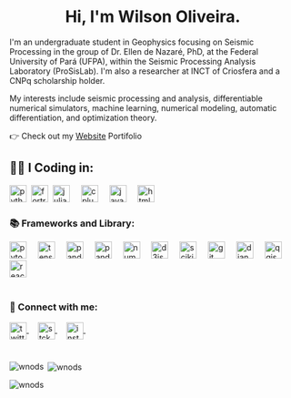 <h1 align="center"> Hi, I'm Wilson Oliveira.</h1>
<p align="left"> I'm an undergraduate student in Geophysics focusing on Seismic Processing in the group of Dr. Ellen de Nazaré, PhD, at the Federal University of Pará (UFPA), within the Seismic Processing Analysis Laboratory (ProSisLab). I'm also a researcher at INCT of Criosfera and a CNPq scholarship holder.

My interests include seismic processing and analysis, differentiable numerical simulators, machine learning, numerical modeling, automatic differentiation, and optimization theory.</p>
<p align="left"> 👉 Check out my <a href="https://wnods.github.io/Portfolio/">Website</a> Portifolio</p>

<h2 align="left"> 🧑‍💻​ I Coding in: </h2>
<div alig="left">
 <img src="https://cdn.simpleicons.org/python/d5ad72" height="30" alt="python" title="Python" />
    <img widht="12" />
 <img src="https://cdn.simpleicons.org/fortran/d5ad72" height="30" alt="fortran" title="Fortran" />
    <img widht="12" />
  <img src="https://cdn.simpleicons.org/julia/d5ad72" height="30" alt="julia logo" title="Julia" />
   <img width="12" />
  <img src="https://cdn.simpleicons.org/c++/d5ad72" height="30" alt="cplusplus logo" title="C++"  />
   <img width="12" />
  <img src="https://cdn.simpleicons.org/javascript/d5ad72" height="30" alt="javascript logo" title="JavaScript"  />
   <img width="12" />
  <img src="https://cdn.simpleicons.org/html5/d5ad72" height="30" alt="html5 logo" title="HTML" />
   <img width="12" />
</div>


<h3 align="left"> 📚 Frameworks and Library:</h3>
<div alig="left">
<img src="https://cdn.simpleicons.org/pytorch/d5ad72" height="30" alt="pytorch logo" title="PyTorch"/>
<img width="12" />
<img src="https://cdn.simpleicons.org/tensorflow/d5ad72" height="30" alt="tensorflow logo" title="TensorFlow"  />
<img width="12" />
<img src="https://cdn.simpleicons.org/pandas/d5ad72" height="30" alt="pandas logo" title="Pandas"  />
<img width="12" />
<img src="https://cdn.simpleicons.org/geopandas/d5ad72" height="30" alt="pandas logo" title="Geopandas"/>
<img width="12" />
<img src="https://cdn.simpleicons.org/numpy/d5ad72" height="30" alt="numpy logo"  title="Numpy" />
<img width="12" />
<img src="https://cdn.simpleicons.org/d3dotjs/d5ad72" height="30" alt="d3js logo" title="D3.js" />
<img width="12" />
<img src="https://cdn.simpleicons.org/scikitlearn/d5ad72" height="30" alt="scikitlearn logo" title="Scikit-Learn" />
<img width="12" />
<img src="https://cdn.simpleicons.org/git/d5ad72" height="30" alt="git logo"  title="Git" />
<img width="12" />
<img src="https://cdn.simpleicons.org/django/d5ad72" height="30" alt="django logo" title="Django" />
<img width="12" />
<img src="https://cdn.simpleicons.org/qgis/d5ad72" height="30" alt="qgis logo"  title="QGis" />
<img width="12" />
<img src="https://cdn.simpleicons.org/react/d5ad72" height="30" alt="react logo" title="React"  />
<img width="12" />
</div>


#
<h3 align="left">🔗 Connect with me:</h3>
<p align="left">
<a href="https://twitter.com/w01101111" target="blank"><img align="center" <img src="https://cdn.simpleicons.org/x/d5ad72" height="30" alt="twitter logo" />
<img width="12" /></a>
<a href="https://stackoverflow.com/w01101111" target="blank"><img align="center" <img src="https://cdn.simpleicons.org/stackoverflow/d5ad72" height="30" alt="stck logo" />
<img width="12" /></a>
<a href="https://instagram.com/w01101111" target="blank"><img align="center" <img src="https://cdn.simpleicons.org/instagram/d5ad72" height="30" alt="instagram logo" />
<img width="12" /></a>

#

<p><img align="left" src="https://github-readme-stats.vercel.app/api/top-langs?username=wnods&show_icons=true&theme=dark&locale=en&layout=compact" alt="wnods" /></p>

<p>&nbsp;<img align="center" src="https://github-readme-stats.vercel.app/api?username=wnods&show_icons=true&theme=dark&locale=en" alt="wnods" /></p>

<p><img align="center" src="https://github-readme-streak-stats.herokuapp.com/?user=wnods&theme=dark" alt="wnods" /></p>

